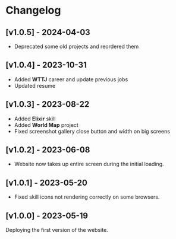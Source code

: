 # Changelog

## [v1.0.5] - 2024-04-03

- Deprecated some old projects and reordered them

## [v1.0.4] - 2023-10-31

- Added **WTTJ** career and update previous jobs
- Updated resume

## [v1.0.3] - 2023-08-22

- Added **Elixir** skill
- Added **World Map** project
- Fixed screenshot gallery close button and width on big screens

## [v1.0.2] - 2023-06-08

- Website now takes up entire screen during the initial loading.

## [v1.0.1] - 2023-05-20

- Fixed skill icons not rendering correctly on some browsers.

## [v1.0.0] - 2023-05-19

Deploying the first version of the website.
